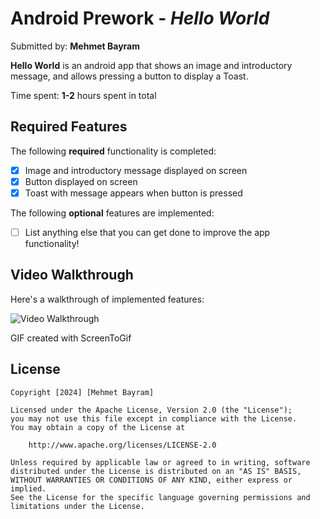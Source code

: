 # Android Prework - *Hello World*

Submitted by: **Mehmet Bayram**

**Hello World** is an android app that shows an image and introductory message, and allows pressing a button to display a Toast.

Time spent: **1-2** hours spent in total

## Required Features

The following **required** functionality is completed:

* [x] Image and introductory message displayed on screen
* [x] Button displayed on screen
* [x] Toast with message appears when button is pressed

The following **optional** features are implemented:

* [ ] List anything else that you can get done to improve the app functionality!

## Video Walkthrough

Here's a walkthrough of implemented features:

<img src='https://i.imgur.com/QUKSJxH.gif' title='Video Walkthrough' width='' alt='Video Walkthrough' />

GIF created with ScreenToGif

## License

    Copyright [2024] [Mehmet Bayram]

    Licensed under the Apache License, Version 2.0 (the "License");
    you may not use this file except in compliance with the License.
    You may obtain a copy of the License at

        http://www.apache.org/licenses/LICENSE-2.0

    Unless required by applicable law or agreed to in writing, software
    distributed under the License is distributed on an "AS IS" BASIS,
    WITHOUT WARRANTIES OR CONDITIONS OF ANY KIND, either express or implied.
    See the License for the specific language governing permissions and
    limitations under the License.